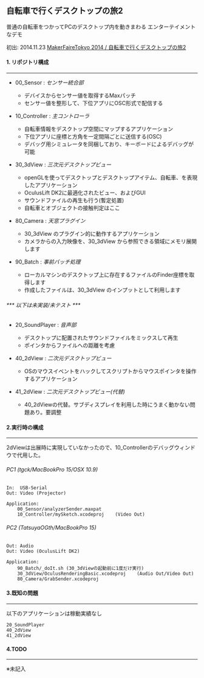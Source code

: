 ## 自転車で行くデスクトップの旅2 

普通の自転車をつかってPCのデスクトップ内を動きまわる
エンターテイメントなデモ

初出: 2014.11.23
[MakerFaireTokyo 2014 / 自転車で行くデスクトップの旅2](http://makezine.jp/event/maker2014/taniguchikouheitodaisannnanngugakudann/)


#### 1. リポジトリ構成
***

- 00_Sensor : *センサー統合部*
	- デバイスからセンサー値を取得するMaxパッチ
	- センサー値を整形して、下位アプリにOSC形式で配信する

- 10_Controller : *主コントローラ*
	- 自転車情報をデスクトップ空間にマップするアプリケーション
	- 下位アプリに座標と方角を一定間隔ごとに送信する(OSC)
	- デバッグ用シミュレータを同梱しており、キーボードによるデバッグが可能

- 30_3dView : *三次元デスクトップビュー*
	- openGLを使ってデスクトップとデスクトップアイテム、自転車、を表現したアプリケーション
	- OculusLift DK2に最適化されたビュー、およびGUI
	- サウンドファイルの再生も行う(暫定処置)
	- 自転車とオブジェクトの接触判定はここ

- 80_Camera : *天窓プラグイン*
	- 30_3dView のプラグイン的に動作するアプリケーション
	- カメラからの入力映像を、30_3dView から参照できる領域にメモリ展開します

- 90_Batch : *事前バッチ処理*
	- ローカルマシンのデスクトップ上に存在するファイルのFinder座標を取得します
	- 作成したファイルは、30_3dView のインプットとして利用します



###### *** 以下は未実装/未テスト ***

- 20_SoundPlayer : *音声部*
	- デスクトップに配置されたサウンドファイルをミックスして再生
	- ポインタからファイルへの距離を考慮

- 40_2dView : *二次元デスクトップビュー*
	- OSのマウスイベントをハックしてスクリプトからマウスポインタを操作するアプリケーション

- 41_2dView : *二次元デスクトップビュー(代替)*
	- 40_2dViewの代替。サブディスプレイを利用した時にうまく動かない問題あり。要調整



#### 2.実行時の構成
***

2dViewは出展時に実現していなかったので、10_Controllerのデバッグウィンドウで代用した。

###### PC1 (tgck/MacBookPro 15/OSX 10.9)
	In:  USB-Serial
	Out: Video (Projector)

	Application:
		00_Sensor/analyzerSender.maxpat
		10_Controller/mySketch.xcodeproj	(Video Out)


###### PC2 (TatsuyaOGth/MacBookPro 15)
	Out: Audio
	Out: Video (OculusLift DK2)

	Application:
		90_Batch/_doIt.sh (30_3dViewの起動前に1度だけ実行)
		30_3dView/OculusRenderingBasic.xcodeproj	(Audio Out/Video Out)
		80_Camera/GrabSender.xcodeproj



#### 3.既知の問題
******

以下のアプリケーションは稼動実績なし

	20_SoundPlayer
	40_2dView
	41_2dView


#### 4.TODO
******

※未記入


